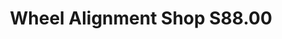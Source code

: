 ---
title: "Wheel Alignment Shop S88.00"
url: /warren/wheel-alignment-shop-s88-00/
shop: Autowerkstatt
---